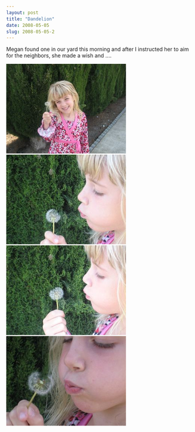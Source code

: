 ```yaml
---
layout: post
title: "Dandelion"
date: 2008-05-05
slug: 2008-05-05-2
---
```


Megan found one in our yard this morning and after I instructed her to aim for the neighbors, she made a wish and ....

 ![](/images/assets/IMG_4097.jpg) 
 ![](/images/assets/IMG_4098.jpg) 
 ![](/images/assets/IMG_4099.jpg) 
 ![](/images/assets/IMG_4100.jpg) 

